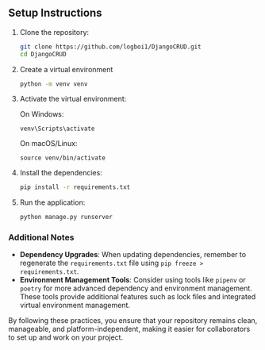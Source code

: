 ## Setup Instructions

1. Clone the repository:
   ```sh
   git clone https://github.com/logboi1/DjangoCRUD.git
   cd DjangoCRUD

2. Create a virtual environment
    ```sh
    python -m venv venv

3. Activate the virtual environment:

   On Windows:
   
       venv\Scripts\activate
   
   On macOS/Linux:
   
       source venv/bin/activate

4. Install the dependencies:

    ```sh
    pip install -r requirements.txt

5. Run the application:

    ```sh
    python manage.py runserver


### Additional Notes

- **Dependency Upgrades**: When updating dependencies, remember to regenerate the `requirements.txt` file using `pip freeze > requirements.txt`.
- **Environment Management Tools**: Consider using tools like `pipenv` or `poetry` for more advanced dependency and environment management. These tools provide additional features such as lock files and integrated virtual environment management.

By following these practices, you ensure that your repository remains clean, manageable, and platform-independent, making it easier for collaborators to set up and work on your project.

